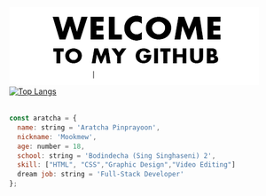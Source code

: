 <br></br>
![GIF](https://github.com/aratchamm/aratchamm/blob/master/gif.gif) [![Top Langs](https://github-readme-stats.vercel.app/api/top-langs/?username=aratchamm&layout=compact)](https://github.com/anuraghazra/github-readme-stats) 
<br></br>
```javascript
const aratcha = {
  name: string = 'Aratcha Pinprayoon',
  nickname: 'Mookmew',
  age: number = 18,
  school: string = 'Bodindecha (Sing Singhaseni) 2',
  skill: ["HTML", "CSS","Graphic Design","Video Editing"]
  dream job: string = 'Full-Stack Developer'
};
```

